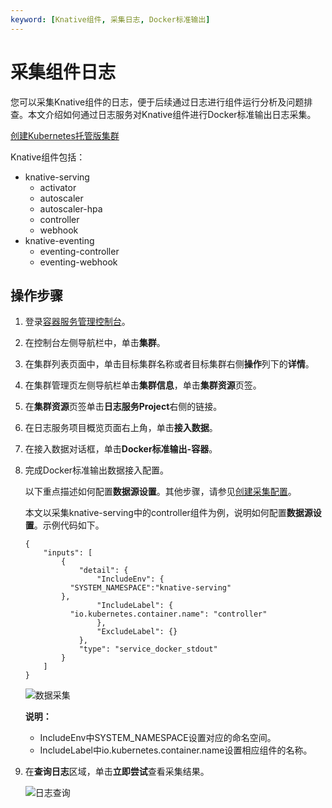 ```yaml
---
keyword: [Knative组件, 采集日志, Docker标准输出]
---
```


# 采集组件日志

您可以采集Knative组件的日志，便于后续通过日志进行组件运行分析及问题排查。本文介绍如何通过日志服务对Knative组件进行Docker标准输出日志采集。

[创建Kubernetes托管版集群](/intl.zh-CN/Kubernetes集群用户指南/集群/创建集群/创建Kubernetes托管版集群.md)

Knative组件包括：

-   knative-serving
    -   activator
    -   autoscaler
    -   autoscaler-hpa
    -   controller
    -   webhook
-   knative-eventing
    -   eventing-controller
    -   eventing-webhook

## 操作步骤

1.  登录[容器服务管理控制台](https://cs.console.aliyun.com)。

2.  在控制台左侧导航栏中，单击**集群**。

3.  在集群列表页面中，单击目标集群名称或者目标集群右侧**操作**列下的**详情**。

4.  在集群管理页左侧导航栏单击**集群信息**，单击**集群资源**页签。

5.  在**集群资源**页签单击**日志服务Project**右侧的链接。

6.  在日志服务项目概览页面右上角，单击**接入数据**。

7.  在接入数据对话框，单击**Docker标准输出-容器**。

8.  完成Docker标准输出数据接入配置。

    以下重点描述如何配置**数据源设置**。其他步骤，请参见[创建采集配置](/intl.zh-CN/数据采集/Logtail采集/采集容器日志/通过DaemonSet-控制台方式采集Kubernetes标准输出.md)。

    本文以采集knative-serving中的controller组件为例，说明如何配置**数据源设置**。示例代码如下。

    ```
    {
        "inputs": [
            {
                "detail": {
                    "IncludeEnv": {
              "SYSTEM_NAMESPACE":"knative-serving"
            },
                    "IncludeLabel": {
              "io.kubernetes.container.name": "controller"
                    },
                    "ExcludeLabel": {}
                },
                "type": "service_docker_stdout"
            }
        ]
    }
    ```

    ![数据采集](https://static-aliyun-doc.oss-accelerate.aliyuncs.com/assets/img/zh-CN/4895659951/p127942.png)

    **说明：**

    -   IncludeEnv中SYSTEM\_NAMESPACE设置对应的命名空间。
    -   IncludeLabel中io.kubernetes.container.name设置相应组件的名称。
9.  在**查询日志**区域，单击**立即尝试**查看采集结果。

    ![日志查询](https://static-aliyun-doc.oss-accelerate.aliyuncs.com/assets/img/zh-CN/4895659951/p127947.png)


